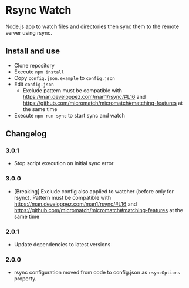 # Rsync Watch

Node.js app to watch files and directories then sync them to the remote server using rsync.

## Install and use

- Clone repository
- Execute `npm install`
- Copy `config.json.example` to `config.json`
- Edit `config.json`
    - Exclude pattern must be compatible with <https://man.developpez.com/man1/rsync/#L16>
      and <https://github.com/micromatch/micromatch#matching-features> at the same time
- Execute `npm run sync` to start sync and watch

## Changelog

### 3.0.1

- Stop script execution on initial sync error

### 3.0.0

- \[Breaking\] Exclude config also applied to watcher (before only for rsync).
  Pattern must be compatible with <https://man.developpez.com/man1/rsync/#L16>
  and <https://github.com/micromatch/micromatch#matching-features> at the same time

### 2.0.1

- Update dependencies to latest versions

### 2.0.0

- rsync configuration moved from code to config.json as `rsyncOptions` property.
